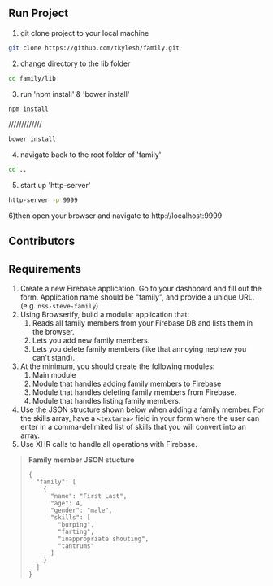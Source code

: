 
## Run Project
1) git clone project to your local machine
```bash
git clone https://github.com/tkylesh/family.git
```
2) change directory to the lib folder
```bash
cd family/lib
```
3) run 'npm install' & 'bower install'
```bash
npm install
```
/////////////
```bash
bower install
```
4) navigate back to the root folder of 'family'
```bash
cd ..
```
5) start up 'http-server'
```bash
http-server -p 9999
```

6)then open your browser and navigate to http://localhost:9999 

## Contributors



## Requirements

1. Create a new Firebase application. Go to your dashboard and fill out the form. Application name should be "family", and provide a unique URL. (e.g. `nss-steve-family`)
1. Using Browserify, build a modular application that:
    1. Reads all family members from your Firebase DB and lists them in the browser.
    1. Lets you add new family members.
    1. Lets you delete family members (like that annoying nephew you can't stand).
1. At the minimum, you should create the following modules:
    1. Main module
    1. Module that handles adding family members to Firebase
    1. Module that handles deleting family members from Firebase.
    1. Module that handles listing family members.
1. Use the JSON structure shown below when adding a family member.  For the skills array, have a `<textarea>` field in your form where the user can enter in a comma-delimited list of skills that you will convert into an array.
1. Use XHR calls to handle all operations with Firebase.

> **Family member JSON stucture**
>
> ```
> {
>   "family": [
>     {
>       "name": "First Last",
>       "age": 4,
>       "gender": "male",
>       "skills": [
>         "burping",
>         "farting",
>         "inappropriate shouting",
>         "tantrums"
>       ]
>     }
>   ]
> }
> ```
> 
